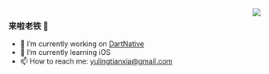 <img align="right" src="https://github-readme-stats.vercel.app/api?username=yulingtianxia&show_icons=true&icon_color=CE1D2D&text_color=718096&bg_color=ffffff&hide_title=true" />

### 来啦老铁 👋

- 🔭 I’m currently working on [DartNative](https://github.com/dart-native)
- 🌱 I’m currently learning iOS
- 📫 How to reach me: yulingtianxia@gmail.com
